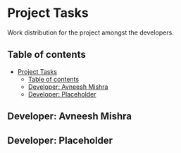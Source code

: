 # Project Tasks

Work distribution for the project amongst the developers.

## Table of contents

- [Project Tasks](#project-tasks)
    - [Table of contents](#table-of-contents)
    - [Developer: Avneesh Mishra](#developer-avneesh-mishra)
    - [Developer: Placeholder](#developer-placeholder)

## Developer: Avneesh Mishra

## Developer: Placeholder
